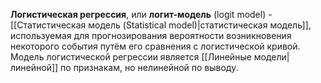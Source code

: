 **Логистическая регрессия**, или **логит-модель** (logit model) - [[Статистическая модель (Statistical model)|статистическая модель]], используемая для прогнозирования вероятности возникновения некоторого события путём его сравнения с логистической кривой. Модель логистической регрессии является [[Линейные модели|линейной]] по признакам, но нелинейной по выводу.
